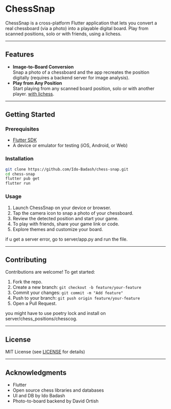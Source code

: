 # ChessSnap

ChessSnap is a cross-platform Flutter application that lets you convert a real chessboard (via a photo) into a playable digital board. Play from scanned positions, solo or with friends, using a lichess.

---

## Features

- **Image-to-Board Conversion**  
  Snap a photo of a chessboard and the app recreates the position digitally (requires a backend server for image analysis).
- **Play from Any Position**  
  Start playing from any scanned board position, solo or with another player.
  [with lichess](https://lichess.org).

---

## Getting Started

### Prerequisites

- [Flutter SDK](https://docs.flutter.dev/get-started/install)
- A device or emulator for testing (iOS, Android, or Web)

### Installation

```bash
git clone https://github.com/Ido-Badash/chess-snap.git
cd chess-snap
flutter pub get
flutter run
```

### Usage

1. Launch ChessSnap on your device or browser.
2. Tap the camera icon to snap a photo of your chessboard.
3. Review the detected position and start your game.
4. To play with friends, share your game link or code.
5. Explore themes and customize your board.

if u get a server error, go to server/app.py and run the file.

---

## Contributing

Contributions are welcome! To get started:

1. Fork the repo.
2. Create a new branch: `git checkout -b feature/your-feature`
3. Commit your changes: `git commit -m "Add feature"`
4. Push to your branch: `git push origin feature/your-feature`
5. Open a Pull Request.

you might have to use poetry lock and install on server/chess_positions/chesscog.

---

## License

MIT License (see [LICENSE](LICENSE) for details)

---

## Acknowledgments

- Flutter
- Open source chess libraries and databases
- UI and DB by Ido Badash
- Photo-to-board backend by David Ortish
